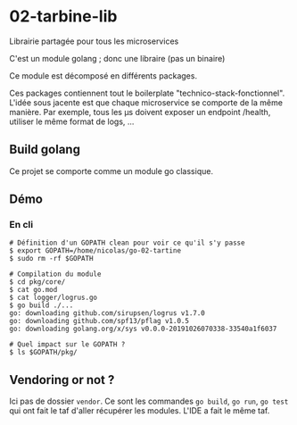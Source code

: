 # 02-tarbine-lib

Librairie partagée pour tous les microservices

C'est un module golang ; donc une libraire (pas un binaire)

Ce module est décomposé en différents packages.

Ces packages contiennent tout le boilerplate "technico-stack-fonctionnel". 
L'idée sous jacente est que chaque microservice se comporte de la même manière. Par exemple, tous les µs doivent exposer un endpoint /health, utiliser le même format de logs, ...

## Build golang

Ce projet se comporte comme un module go classique.

## Démo

### En cli
```
# Définition d'un GOPATH clean pour voir ce qu'il s'y passe
$ export GOPATH=/home/nicolas/go-02-tartine
$ sudo rm -rf $GOPATH

# Compilation du module
$ cd pkg/core/
$ cat go.mod
$ cat logger/logrus.go
$ go build ./...
go: downloading github.com/sirupsen/logrus v1.7.0
go: downloading github.com/spf13/pflag v1.0.5
go: downloading golang.org/x/sys v0.0.0-20191026070338-33540a1f6037

# Quel impact sur le GOPATH ?
$ ls $GOPATH/pkg/

```

## Vendoring or not ?

Ici pas de dossier `vendor`. Ce sont les commandes `go build`, `go run`, `go test`  qui ont
fait le taf d'aller récupérer les modules.
L'IDE a fait le même taf.

